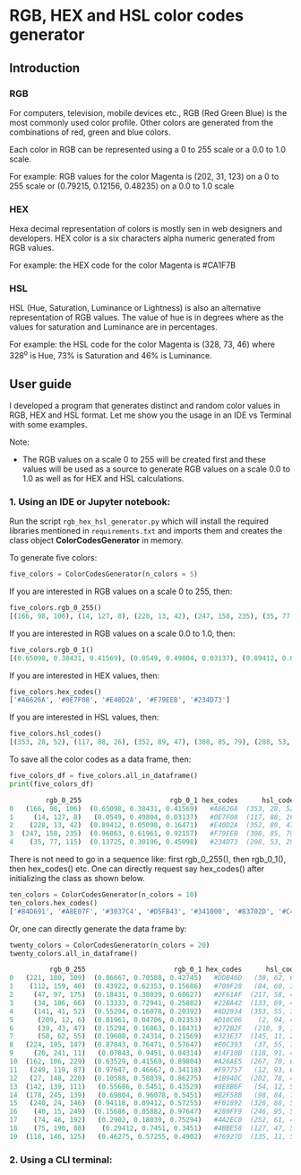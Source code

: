 # RGB, HEX and HSL color codes generator

## Introduction

### RGB
For computers, television, mobile devices etc., RGB (Red Green Blue) is the most commonly used color profile. Other colors are generated from the combinations of red, green and blue colors.  

Each color in RGB can be represented using a 0 to 255 scale or a 0.0 to 1.0 scale.

For example: RGB values for the color Magenta is (202, 31, 123) on a 0 to 255 scale or (0.79215, 0.12156, 0.48235) on a 0.0 to 1.0 scale

### HEX
Hexa decimal representation of colors is mostly sen in web designers and developers. HEX color is a six characters alpha numeric generated from RGB values.

For example: the HEX code for the color Magenta is #CA1F7B

### HSL
HSL (Hue, Saturation, Luminance or Lightness) is also an alternative representation of RGB values. The value of hue is in degrees where as the values for saturation and Luminance are in percentages.

For example: the HSL code for the color Magenta is (328, 73, 46) where 328<sup>o</sup> is Hue, 73% is Saturation and 46% is Luminance.


## User guide
I developed a program that generates distinct and random color values in RGB, HEX and HSL format. Let me show you the usage in an IDE vs Terminal with some examples.

Note:  
- The RGB values on a scale 0 to 255 will be created first and these values will be used as a source to generate RGB values on a scale 0.0 to 1.0 as well as for HEX and HSL calculations.

### 1. Using an IDE or Jupyter notebook:
Run the script `rgb_hex_hsl_generator.py` which will install the required libraries mentioned in `requirements.txt` and imports them and creates the class object **ColorCodesGenerator** in memory.

To generate five colors:
```python
five_colors = ColorCodesGenerator(n_colors = 5)
```
If you are interested in RGB values on a scale 0 to 255, then:
```python
five_colors.rgb_0_255()
[(166, 98, 106), (14, 127, 8), (228, 13, 42), (247, 158, 235), (35, 77, 115)]
```
If you are interested in RGB values on a scale 0.0 to 1.0, then:
```python
five_colors.rgb_0_1()
[(0.65098, 0.38431, 0.41569), (0.0549, 0.49804, 0.03137), (0.89412, 0.05098, 0.16471), (0.96863, 0.61961, 0.92157), (0.13725, 0.30196, 0.45098)]
```
If you are interested in HEX values, then:
```python
five_colors.hex_codes()
['#A6626A', '#0E7F08', '#E40D2A', '#F79EEB', '#234D73']
```
If you are interested in HSL values, then:
```python
five_colors.hsl_codes()
[(353, 28, 52), (117, 88, 26), (352, 89, 47), (308, 85, 79), (208, 53, 29)]
```
To save all the color codes as a data frame, then:
```python
five_colors_df = five_colors.all_in_dataframe()
print(five_colors_df)

         rgb_0_255                      rgb_0_1 hex_codes      hsl_codes
0   (166, 98, 106)  (0.65098, 0.38431, 0.41569)   #A6626A  (353, 28, 52)
1     (14, 127, 8)   (0.0549, 0.49804, 0.03137)   #0E7F08  (117, 88, 26)
2    (228, 13, 42)  (0.89412, 0.05098, 0.16471)   #E40D2A  (352, 89, 47)
3  (247, 158, 235)  (0.96863, 0.61961, 0.92157)   #F79EEB  (308, 85, 79)
4    (35, 77, 115)  (0.13725, 0.30196, 0.45098)   #234D73  (208, 53, 29)
```

There is not need to go in a sequence like: first rgb_0_255(), then rgb_0_1(), then hex_codes() etc. One can directly request say hex_codes() after initializing the class as shown below.
```python
ten_colors = ColorCodesGenerator(n_colors = 10)
ten_colors.hex_codes()
['#84D691', '#A8E07F', '#3037C4', '#D5FB43', '#341000', '#83702D', '#C4385E', '#EAEA5A', '#A1D547', '#475569']
```
Or, one can directly generate the data frame by:
```python
twenty_colors = ColorCodesGenerator(n_colors = 20)
twenty_colors.all_in_dataframe()

          rgb_0_255                      rgb_0_1 hex_codes      hsl_codes
0   (221, 180, 109)  (0.86667, 0.70588, 0.42745)   #DDB46D   (38, 62, 65)
1    (112, 159, 40)  (0.43922, 0.62353, 0.15686)   #709F28   (84, 60, 39)
2     (47, 97, 175)  (0.18431, 0.38039, 0.68627)   #2F61AF  (217, 58, 44)
3     (34, 186, 66)  (0.13333, 0.72941, 0.25882)   #22BA42  (133, 69, 43)
4     (141, 41, 52)  (0.55294, 0.16078, 0.20392)   #8D2934  (353, 55, 36)
5      (209, 12, 6)  (0.81961, 0.04706, 0.02353)   #D10C06    (2, 94, 42)
6      (39, 43, 47)  (0.15294, 0.16863, 0.18431)   #272B2F   (210, 9, 17)
7      (50, 62, 55)  (0.19608, 0.24314, 0.21569)   #323E37  (145, 11, 22)
8   (224, 195, 147)  (0.87843, 0.76471, 0.57647)   #E0C393   (37, 55, 73)
9     (20, 241, 11)   (0.07843, 0.9451, 0.04314)   #14F10B  (118, 91, 49)
10  (162, 106, 229)  (0.63529, 0.41569, 0.89804)   #A26AE5  (267, 70, 66)
11   (249, 119, 87)  (0.97647, 0.46667, 0.34118)   #F97757   (12, 93, 66)
12   (27, 148, 220)  (0.10588, 0.58039, 0.86275)   #1B94DC  (202, 78, 48)
13  (142, 139, 111)   (0.55686, 0.5451, 0.43529)   #8E8B6F   (54, 12, 50)
14  (178, 245, 139)   (0.69804, 0.96078, 0.5451)   #B2F58B   (98, 84, 75)
15   (240, 24, 146)  (0.94118, 0.09412, 0.57255)   #F01892  (326, 88, 52)
16    (40, 15, 249)  (0.15686, 0.05882, 0.97647)   #280FF9  (246, 95, 52)
17    (74, 46, 192)   (0.2902, 0.18039, 0.75294)   #4A2EC0  (252, 61, 47)
18    (75, 190, 88)    (0.29412, 0.7451, 0.3451)   #4BBE58  (127, 47, 52)
19  (118, 146, 125)   (0.46275, 0.57255, 0.4902)   #76927D  (135, 11, 52)
```

### 2. Using a CLI terminal:



